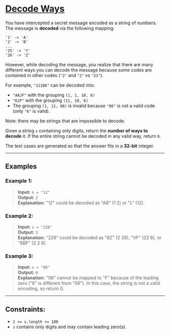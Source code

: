 # [Decode Ways](https://leetcode.com/problems/decode-ways/)

You have intercepted a secret message encoded as a string of numbers. The message is **decoded** via the following mapping:
```
'1' -> 'A'
'2' -> 'B'
...
'25' -> 'Y'
'26' -> 'Z'
```

However, while decoding the message, you realize that there are many different ways you can decode the message because some codes are contained in other codes (`"2"` and `"2"` vs `"23"`).

For example, `"11106"` can be decoded into:
- `"AAJF"` with the grouping `(1, 1, 10, 6)`
- `"KJF"` with the grouping `(11, 10, 6)`
- The grouping `(1, 11, 06)` is invalid because `"06"` is not a valid code (only `"6"` is valid).

Note: there may be strings that are impossible to decode.

Given a string `s` containing only digits, return the **number of ways to decode** it. If the entire string cannot be decoded in any valid way, return `0`.

The test cases are generated so that the answer fits in a **32-bit** integer.

---

## Examples

### Example 1:
> **Input:** `s = "12"`  
> **Output:** `2`  
> **Explanation:** "12" could be decoded as "AB" (1 2) or "L" (12).

### Example 2:
> **Input:** `s = "226"`  
> **Output:** `3`  
> **Explanation:** "226" could be decoded as "BZ" (2 26), "VF" (22 6), or "BBF" (2 2 6).

### Example 3:
> **Input:** `s = "06"`  
> **Output:** `0`  
> **Explanation:** "06" cannot be mapped to "F" because of the leading zero ("6" is different from "06"). In this case, the string is not a valid encoding, so return 0.

---

## Constraints:
- `1 <= s.length <= 100`
- `s` contains only digits and may contain leading zero(s).